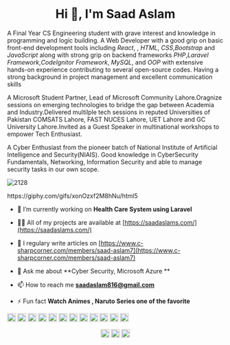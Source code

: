 <h1 align="center">Hi 👋, I'm Saad Aslam</h1>
 <p class="font-ram text-black-50 py-2 bio">
                                    A Final Year CS Engineering student with grave 
                                    interest and knowledge in programming and logic building. 
                                    A Web Developer with a good grip on 
                                    basic front-end development tools including <i>React</i>, 
                                    , <i>HTML</i>, <i>CSS</i>,<i>Bootstrap</i> and <i>JavaScript</i> along with strong grip on 
                                    backend frameworks <i>PHP</i>,<i>Laravel Framework</i>,<i>CodeIgnitor Framework</i>, <i>MySQL</i>, 
                                    and <i>OOP</i> with extensive hands-on experience 
                                    contributing to several open-source codes. Having a strong background in project 
                                    management and excellent communication skills</p>
                                <p class="font-ram text-black-50 py-2 bio">
                                    A Microsoft 
                                    Student Partner, Lead of Microsoft Community Lahore.Oragnize sessions on emerging technologies to
                                    bridge the gap between Academia and Industry.Delivered multilple tech sessions in reputed Universities 
                                    of Pakistan COMSATS Lahore, FAST NUCES Lahore, UET Lahore and GC University Lahore.Invited as a Guest Speaker
                                    in multinational workshops to empower Tech Enthusiast.
                                </p>
                                <p class="font-ram text-black-50 py-2 bio">
                                    A Cyber Enthusiast from the pioneer batch of National Institute of Artificial Intelligence and Security(NIAIS).
                                   Good knowledge in CyberSecurity Fundamentals, Networking, Information Security and able to manage security tasks
                                   in our own scope.
                                </p>
<p align="left"> <img src="https://komarev.com/ghpvc/?username=2128" alt="2128" /> </p>
https://giphy.com/gifs/xonOzxf2M8hNu/html5

- 🔭 I’m currently working on **Health Care System using Laravel**

- 👨‍💻 All of my projects are available at [https://saadaslams.com/](https://saadaslams.com/)

- 📝 I regulary write articles on [https://www.c-sharpcorner.com/members/saad-aslam7](https://www.c-sharpcorner.com/members/saad-aslam7)

- 💬 Ask me about **Cyber Security, Microsoft Azure **

- 📫 How to reach me **saadaslam816@gmail.com**

- ⚡ Fun fact **Watch Animes , Naruto Series one of the favorite**

<p align="left"><img src="https://konpa.github.io/devicon/devicon.git/icons/vuejs/vuejs-original-wordmark.svg" alt="vuejs" width="20" height="20"/> <img src="https://konpa.github.io/devicon/devicon.git/icons/react/react-original-wordmark.svg" alt="react" width="20" height="20"/> <img src="https://konpa.github.io/devicon/devicon.git/icons/c/c-original.svg" alt="c" width="20" height="20"/> <img src="https://konpa.github.io/devicon/devicon.git/icons/cplusplus/cplusplus-original.svg" alt="cplusplus" width="20" height="20"/> <img src="https://konpa.github.io/devicon/devicon.git/icons/css3/css3-original-wordmark.svg" alt="css3" width="20" height="20"/> <img src="https://konpa.github.io/devicon/devicon.git/icons/java/java-original-wordmark.svg" alt="java" width="20" height="20"/> <img src="https://konpa.github.io/devicon/devicon.git/icons/javascript/javascript-original.svg" alt="javascript" width="20" height="20"/> <img src="https://konpa.github.io/devicon/devicon.git/icons/laravel/laravel-plain-wordmark.svg" alt="laravel" width="20" height="20"/> <img src="https://konpa.github.io/devicon/devicon.git/icons/mysql/mysql-original-wordmark.svg" alt="mysql" width="20" height="20"/> <img src="https://konpa.github.io/devicon/devicon.git/icons/php/php-original.svg" alt="php" width="20" height="20"/> <img src="https://konpa.github.io/devicon/devicon.git/icons/python/python-original-wordmark.svg" alt="python" width="20" height="20"/> <img src="https://konpa.github.io/devicon/devicon.git/icons/oracle/oracle-original.svg" alt="oracle" width="20" height="20"/></p><p align="center">
<a href="https://linkedin.com/in/saad-aslam-a83889152" target="blank"><img align="center" src="https://cdn.jsdelivr.net/npm/simple-icons@3.0.1/icons/linkedin.svg" alt="saad-aslam-a83889152" height="20" width="20" /></a>
<a href="https://fb.com/saad.aslam.7355" target="blank"><img align="center" src="https://cdn.jsdelivr.net/npm/simple-icons@3.0.1/icons/facebook.svg" alt="saad.aslam.7355" height="20" width="20" /></a>
<a href="https://instagram.com/saad.aslam43" target="blank"><img align="center" src="https://cdn.jsdelivr.net/npm/simple-icons@3.0.1/icons/instagram.svg" alt="saad.aslam43" height="20" width="20" /></a>
</p>
